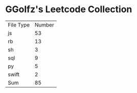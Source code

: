 # GGolfz's Leetcode Collection

<table><tr><td>File Type</td><td>Number</td></tr><tr><td>js</td><td>53</td></tr><tr><td>rb</td><td>13</td></tr><tr><td>sh</td><td>3</td></tr><tr><td>sql</td><td>9</td></tr><tr><td>py</td><td>5</td></tr><tr><td>swift</td><td>2</td></tr><tr><td>Sum</td><td>85</td></tr></table>